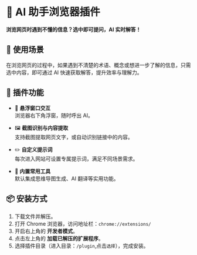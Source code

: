 # 🧠 AI 助手浏览器插件

**浏览网页时遇到不懂的信息？选中即可提问，AI 实时解答！**

## 🚀 使用场景

在浏览网页的过程中，如果遇到不清楚的术语、概念或想进一步了解的信息，只需选中内容，即可通过 AI 快速获取解答，提升效率与理解力。

## 🔧 插件功能

- 💬 **悬浮窗口交互**  
  浏览器右下角浮窗，随时呼出 AI。

- 🖼️ **截图识别与内容提取**  
  支持截图提取网页文字，或自动识别链接中的内容。

- ✏️ **自定义提示词**  
  每次进入网站可设置专属提示词，满足不同场景需求。

- 🧭 **内置常用工具**  
  默认集成思维导图生成、AI 翻译等实用功能。

## 📦 安装方式

1. 下载文件并解压。
2. 打开 Chrome 浏览器，访问地址栏：`chrome://extensions/`
3. 开启右上角的 **开发者模式**。
4. 点击左上角的 **加载已解压的扩展程序**。
5. 选择插件目录（进入目录：`/plugin`,点击`选择`），完成安装。
